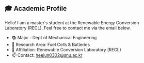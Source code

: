 ## 🎓 Academic Profile

<!--
**DoctorVitus/DoctorVitus** is a ✨ _special_ ✨ repository because its `README.md` (this file) appears on your GitHub profile.

Here are some ideas to get you started:

- 🔭 I’m currently working on ...
- 🌱 I’m currently learning ...
- 👯 I’m looking to collaborate on ...
- 🤔 I’m looking for help with ...
- 💬 Ask me about ...
- 📫 How to reach me: ...
- 😄 Pronouns: ...
- ⚡ Fun fact: ...
-->

Hello! I am a master's student at the Renewable Energy Conversion Laboratory (RECL). Feel free to contact me via the email below.

 - 📚 Major : Dept of Mechanical Engineering
 - 🔭 Research Area: Fuel Cells & Batteries
 - 🏢 Affiliation: Renewable Conversion Laboratory (RECL)
 - 📫 Contact: heejun0302@snu.ac.kr 
